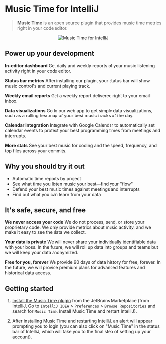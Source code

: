 # Music Time for IntelliJ

> **Music Time** is an open source plugin that provides music time metrics right in your code editor.

<p align="center" style="margin: 0 10%">
  <img src="https://raw.githubusercontent.com/swdotcom/swdc-intellij/master/resources/assets/intellij-dashboard.gif" alt="Music Time for IntelliJ" />
</p>

## Power up your development

**In-editor dashboard**
Get daily and weekly reports of your music listening activity right in your code editor.

**Status bar metrics**
After installing our plugin, your status bar will show music control's and current playing track.

**Weekly email reports**
Get a weekly report delivered right to your email inbox.

**Data visualizations**
Go to our web app to get simple data visualizations, such as a rolling heatmap of your best music tracks of the day.

**Calendar integration**
Integrate with Google Calendar to automatically set calendar events to protect your best programming times from meetings and interrupts.

**More stats**
See your best music for coding and the speed, frequency, and top files across your commits.

## Why you should try it out

-   Automatic time reports by project
-   See what time you listen music your best—find your "flow"
-   Defend your best music times against meetings and interrupts
-   Find out what you can learn from your data

## It's safe, secure, and free

**We never access your code**
We do not process, send, or store your proprietary code. We only provide metrics about music activity, and we make it easy to see the data we collect.

**Your data is private**
We will never share your individually identifiable data with your boss. In the future, we will roll up data into groups and teams but we will keep your data anonymized.

**Free for you, forever**
We provide 90 days of data history for free, forever. In the future, we will provide premium plans for advanced features and historical data access.

<!--- Begin: setup --->

## Getting started

1. [Install the Music Time plugin](https://plugins.jetbrains.com/plugin/10687-code-time) from the JetBrains Marketplace (from IntelliJ, Go to `IntelliJ IDEA` > `Preferences` > `Browse Repositories` and search for `Music Time`. Install Music Time and restart IntelliJ).

2. After installing Music Time and restarting IntelliJ, an alert will appear prompting you to login (you can also click on "Music Time" in the status bar of IntelliJ, which will take you to the final step of setting up your account).

<!--- End: setup --->